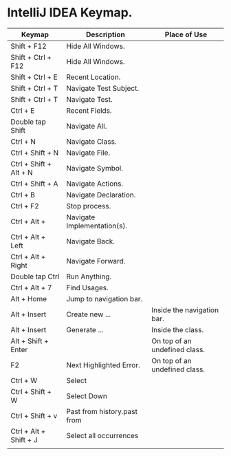 # IntelliJ IDEA Keymap.


| Keymap                                                   | Description                                                                                     | Place of Use                                                                                  |
| -------------------------------------------------------- | ----------------------------------------------------------------------------------------------- | --------------------------------------------------------------------------------------------- |
| Shift + F12                                              | Hide All Windows.                                                                               |                                                                                               | 
| Shift + Ctrl + F12                                       | Hide All Windows.                                                                               |                                                                                               |
| Shift + Ctrl + E                                         | Recent Location.                                                                                |                                                                                               |
| Shift + Ctrl + T                                         | Navigate Test Subject.                                                                          |                                                                                               |
| Shift + Ctrl + T                                         | Navigate Test.                                                                                  |                                                                                               |
| Ctrl + E                                                 | Recent Fields.                                                                                  |                                                                                               |
| Double tap Shift                                         | Navigate All.                                                                                                |                                                                                               |
| Ctrl + N                                                 | Navigate Class.                                                                                 |                                                                                               |
| Ctrl + Shift + N                                         | Navigate File.                                                                                  |                                                                                               |
| Ctrl + Shift + Alt + N                                   | Navigate Symbol.                                                                                |                                                                                               |
| Ctrl + Shift + A                                         | Navigate Actions.                                                                                                |                                                                                               |
| Ctrl + B                                                 | Navigate Declaration.                                                                           |                                                                                               |
| Ctrl + F2                                                | Stop process.                                                                                   |                                                                                               |
| Ctrl + Alt +                                             | Navigate Implementation(s).                                                                     |                                                                                               |
| Ctrl + Alt + Left                                        | Navigate Back.                                                                                  |                                                                                               |
| Ctrl + Alt + Right                                       | Navigate Forward.                                                                               |                                                                                               |
| Double tap Ctrl                                          | Run Anything.                                                                                   |                                                                                               |
| Ctrl + Alt + 7                                           | Find Usages.                                                                                    |                                                                                               |
| Alt + Home                                               | Jump to navigation bar.                                                                         |                                                                                               |
| Alt + Insert                                             | Create new ...                                                                                  | Inside the navigation bar.                                                                    |
| Alt + Insert                                             | Generate ...                                                                                    | Inside the class.                                                                             |
| Alt + Shift + Enter                                      |                                                                                                 | On top of an undefined class.                                                                 |
| F2                                                       | Next Highlighted Error.                                                                         | On top of an undefined class.                                                                 |
| Ctrl + W                                                 | Select                                                                                                |                                                                                               |
| Ctrl + Shift + W                                         | Select Down                                                                                                |                                                                                               |
| Ctrl + Shift + v                                         | Past from history.past from                                                                                                 |                                                                                               |
| Ctrl + Alt + Shift + J                                   | Select all occurrences                                                                                                |                                                                                               |
|                                                          |                                                                                                 |                                                                                               |

